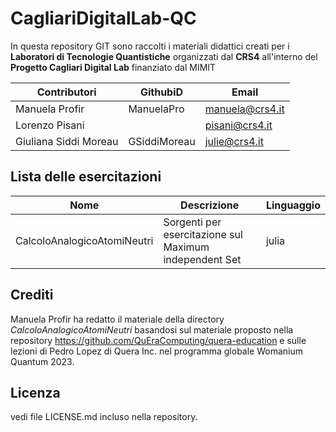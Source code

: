 # CagliariDigitalLab-QC

In questa repository GIT sono raccolti i materiali didattici creati per i **Laboratori di Tecnologie Quantistiche** organizzati dal **CRS4** all'interno del **Progetto Cagliari Digital Lab** finanziato dal MIMIT 



| Contributori                 |      GithubiD         |        Email       |
|-----------------------------|-----------------------|--------------------|
| Manuela Profir               |    ManuelaPro              |  manuela@crs4.it   |
| Lorenzo Pisani                 |                      |   pisani@crs4.it   |
| Giuliana Siddi Moreau         |   GSiddiMoreau        |  julie@crs4.it     |

## Lista delle esercitazioni


| Nome                        |  Descrizione          |  Linguaggio        |                               
|-----------------------------|-----------------------|--------------------|
| CalcoloAnalogicoAtomiNeutri |    Sorgenti per esercitazione sul Maximum independent Set | julia |




## Crediti
Manuela Profir ha redatto il materiale della directory _CalcoloAnalogicoAtomiNeutri_ basandosi sul materiale proposto nella repository  https://github.com/QuEraComputing/quera-education  e sulle lezioni di Pedro Lopez di Quera Inc. nel programma globale Womanium Quantum 2023.


## Licenza
vedi file LICENSE.md incluso nella repository.
